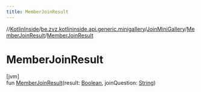 ```yaml
---
title: MemberJoinResult
---
```

//[KotlinInside](../../../../index.html)/[be.zvz.kotlininside.api.generic.minigallery](../../index.html)/[JoinMiniGallery](../index.html)/[MemberJoinResult](index.html)/[MemberJoinResult](-member-join-result.html)



# MemberJoinResult



[jvm]\
fun [MemberJoinResult](-member-join-result.html)(result: [Boolean](https://kotlinlang.org/api/latest/jvm/stdlib/kotlin/-boolean/index.html), joinQuestion: [String](https://kotlinlang.org/api/latest/jvm/stdlib/kotlin/-string/index.html))





